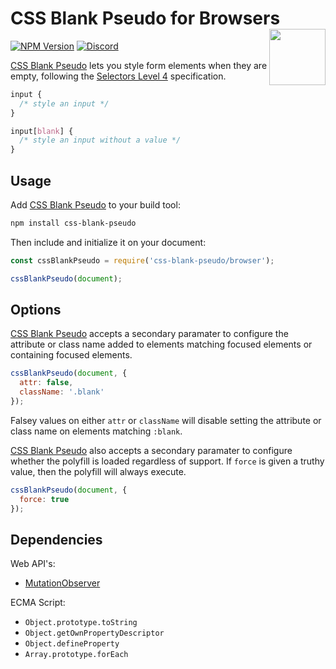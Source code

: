 # CSS Blank Pseudo for Browsers [<img src="http://jonathantneal.github.io/js-logo.svg" alt="" width="90" height="90" align="right">][CSS Blank Pseudo]

[![NPM Version][npm-img]][npm-url]
[<img alt="Discord" src="https://shields.io/badge/Discord-5865F2?logo=discord&logoColor=white">][discord]

[CSS Blank Pseudo] lets you style form elements when they are empty, following
the [Selectors Level 4] specification.

```css
input {
  /* style an input */
}

input[blank] {
  /* style an input without a value */
}
```

## Usage

Add [CSS Blank Pseudo] to your build tool:

```bash
npm install css-blank-pseudo
```

Then include and initialize it on your document:

```js
const cssBlankPseudo = require('css-blank-pseudo/browser');

cssBlankPseudo(document);
```

## Options

[CSS Blank Pseudo] accepts a secondary paramater to configure the attribute or
class name added to elements matching focused elements or containing focused
elements.

```js
cssBlankPseudo(document, {
  attr: false,
  className: '.blank'
});
```

Falsey values on either `attr` or `className` will disable setting the
attribute or class name on elements matching `:blank`.

[CSS Blank Pseudo] also accepts a secondary paramater to configure whether the
polyfill is loaded regardless of support. If `force` is given a truthy value,
then the polyfill will always execute.

```js
cssBlankPseudo(document, {
  force: true
});
```

## Dependencies

Web API's:

- [MutationObserver](https://developer.mozilla.org/en-US/docs/Web/API/MutationObserver)

ECMA Script:

- `Object.prototype.toString`
- `Object.getOwnPropertyDescriptor`
- `Object.defineProperty`
- `Array.prototype.forEach`


[discord]: https://discord.gg/bUadyRwkJS
[npm-img]: https://img.shields.io/npm/v/css-blank-pseudo.svg
[npm-url]: https://www.npmjs.com/package/css-blank-pseudo

[CSS Blank Pseudo]: https://github.com/csstools/postcss-plugins/tree/main/plugins/css-blank-pseudo
[Selectors Level 4]: https://drafts.csswg.org/selectors-4/#blank
